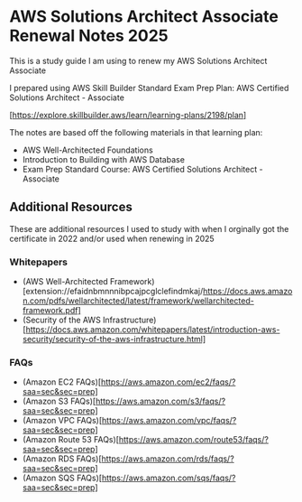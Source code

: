 # AWS Solutions Architect Associate Renewal Notes 2025

This is a study guide I am using to renew my AWS Solutions Architect Associate

I prepared using AWS Skill Builder Standard Exam Prep Plan: AWS Certified Solutions Architect - Associate

[https://explore.skillbuilder.aws/learn/learning-plans/2198/plan]

The notes are based off the following materials in that learning plan:
- AWS Well-Architected Foundations
- Introduction to Building with AWS Database
- Exam Prep Standard Course: AWS Certified Solutions Architect - Associate

## Additional Resources
These are additional resources I used to study with when I orginally got the certificate in 2022 and/or used when renewing in 2025

### Whitepapers

- (AWS Well-Architected Framework)[extension://efaidnbmnnnibpcajpcglclefindmkaj/https://docs.aws.amazon.com/pdfs/wellarchitected/latest/framework/wellarchitected-framework.pdf]
- (Security of the AWS Infrastructure)[https://docs.aws.amazon.com/whitepapers/latest/introduction-aws-security/security-of-the-aws-infrastructure.html]

### FAQs

- (Amazon EC2 FAQs)[https://aws.amazon.com/ec2/faqs/?saa=sec&sec=prep]
- (Amazon S3 FAQs)[https://aws.amazon.com/s3/faqs/?saa=sec&sec=prep]
- (Amazon VPC FAQs)[https://aws.amazon.com/vpc/faqs/?saa=sec&sec=prep]
- (Amazon Route 53 FAQs)[https://aws.amazon.com/route53/faqs/?saa=sec&sec=prep]
- (Amazon RDS FAQs)[https://aws.amazon.com/rds/faqs/?saa=sec&sec=prep]
- (Amazon SQS FAQs)[https://aws.amazon.com/sqs/faqs/?saa=sec&sec=prep]
